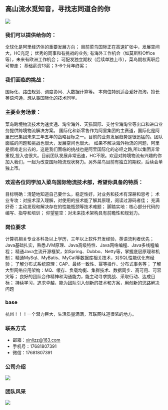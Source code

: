 ## 高山流水觅知音，寻找志同道合的你
![](https://camo.githubusercontent.com/89b87ec30bbcda2cfdb66ef9a5a2a20a8fe82a25/68747470733a2f2f696d672d626c6f672e6373646e696d672e636e2f323032303033303932303230353135372e706e673f782d6f73732d70726f636573733d696d6167652f77617465726d61726b2c747970655f5a6d46755a33706f5a57356e6147567064476b2c736861646f775f31302c746578745f6148523063484d364c7939696247396e4c6d4e7a5a473475626d56304c3355774d5441794e5459304d44673d2c73697a655f31362c636f6c6f725f4646464646462c745f3730)

### 我们可以提供给你的：
全球化是阿里经济体的重要发展方向；
目前菜鸟国际正在高速扩张中，发展空间大，HC充足；
优秀的同事和有挑战的业务;
有海外工作机会（如莫斯科Office等），未来有欧洲工作机会；
可配发独立期权（后续单独上市），菜鸟期权离职后可带走；
基础薪资13薪；3-6个月年终奖；
### 我们面临的挑战：
国际化、路由规划、调度协同、大数据计算等。 本岗位特别适合爱好海淘，擅长英语沟通，想从事国际化的技术同学。

### 主要业务场景：
菜鸟跨境物流技术为速卖通、淘宝海外、天猫国际、支付宝海淘宝等出口和进口业务提供跨境物流解决方案。 国际化和新零售作为阿里集团的主赛道，国际化是阿里巴巴集团未来三年五年的战略目标之一。目前的业务发展趋势是很迅猛的。团队面临的问题和挑战也很大，发展空间也很大。 如果不解决海外物流的问题，阿里是很难走出去的，这是我们面临的挑战也是阿里国际化的必经之路,所以集团非常重视,投入也很大。目前团队发展非常迅速，HC不限。欢迎对跨境物流有兴趣的你加入我们，一起为改变国际物流现状努力。另外菜鸟目前有独立的期权，后续会单独上市。

### 欢迎各位同学加入菜鸟国际物流技术部，希望你具备的特质：
目标明确：清楚地知道自己要什么，稳定性好，对业务和技术有深耕和思考；
术业专攻：对技术深入理解，对使用的技术能了解其原理，阅读过源码者佳；
充满好奇：主动发现和解决存在的性能瓶颈等技术难题；
脚踏实地：核心部分代码的编写、指导和培训；
仰望星空：对未来技术架构具有前瞻性和规划力。
### 岗位要求
计算机相关专业本科及以上学历，三年以上软件开发经验，英语流利者优先；
Java基础扎实，熟悉JVM原理、Java高级特性、Java网络编程、Java多线程编程；
精通Java主流开源框架，如Spring、Dubbo、Netty等，掌握底层原理和机制；
精通MySql、MyBatis、MyCat等数据库相关技术，对SQL性能优化有经验；
了解分布式系统原理：CAP、最终一致性、幂等操作、分布式事务等；
了解大型网络应用架构：MQ、缓存、负载均衡、集群技术、数据同步、高可用、可容灾等；
良好的团队合作精神和沟通能力，能主动寻求挑战、采取行动、达成目标；
持续学习，追求卓越，能为团队引入创新的技术和方案，用创新的思路解决问题
### base
杭州！！！一个潜力巨大，生活质量满满，互联网味道很浓的地方。

### 联系方式
* 邮箱：xinlizz@163.com 
* 手机号：17681807391
* 微信：17681807391

### 公司介绍
![](https://camo.githubusercontent.com/b4c4d192e0f6487ee737162c6bd44e184ca22698/68747470733a2f2f696d672d626c6f672e6373646e696d672e636e2f323032303033303932303230323038312e706e673f782d6f73732d70726f636573733d696d6167652f77617465726d61726b2c747970655f5a6d46755a33706f5a57356e6147567064476b2c736861646f775f31302c746578745f6148523063484d364c7939696247396e4c6d4e7a5a473475626d56304c3355774d5441794e5459304d44673d2c73697a655f31362c636f6c6f725f4646464646462c745f3730)

### 团队风采
![](https://camo.githubusercontent.com/cea8d6b137e6d62523f63528bf0bb725fae6a3d7/68747470733a2f2f696d672d626c6f672e6373646e696d672e636e2f32303230303330393230323133333737362e706e673f782d6f73732d70726f636573733d696d6167652f77617465726d61726b2c747970655f5a6d46755a33706f5a57356e6147567064476b2c736861646f775f31302c746578745f6148523063484d364c7939696247396e4c6d4e7a5a473475626d56304c3355774d5441794e5459304d44673d2c73697a655f31362c636f6c6f725f4646464646462c745f3730)
